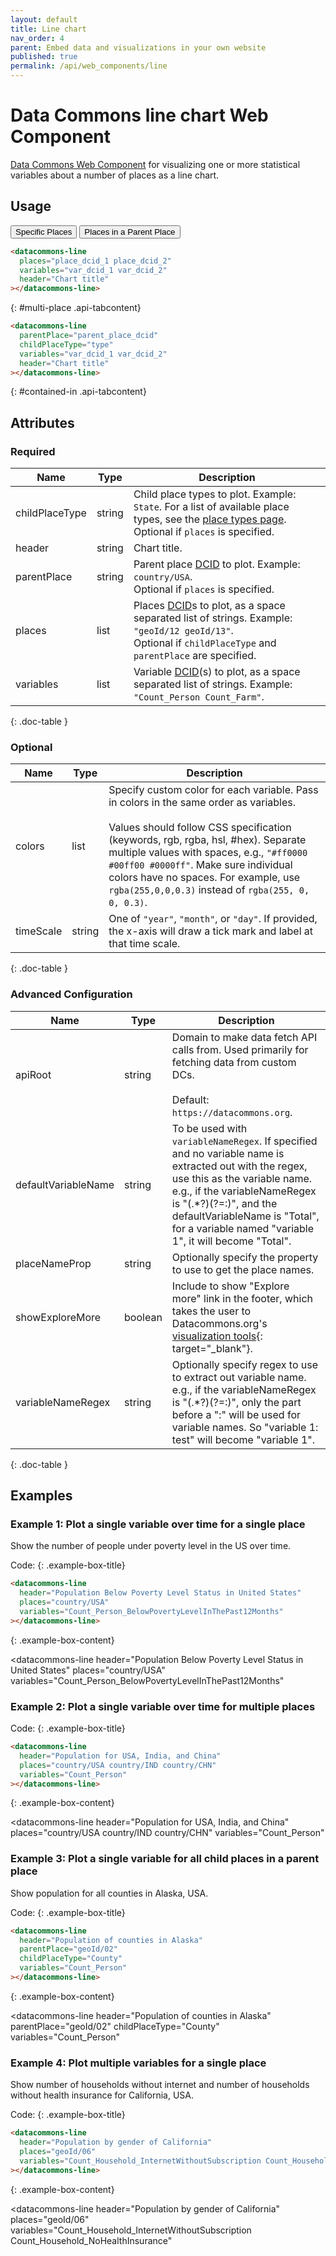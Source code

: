 ```yaml
---
layout: default
title: Line chart
nav_order: 4
parent: Embed data and visualizations in your own website
published: true
permalink: /api/web_components/line
---
```


# Data Commons line chart Web Component

[Data Commons Web Component](/api/web_components/) for visualizing one or more statistical variables about a number of places as a line chart.

## Usage

<div class="api-tab">
  <button id="get-button" class="api-tablink" onclick="openTab(event, 'multi-place')">
    Specific Places
  </button>
  <button id="post-button" class="api-tablink" onclick="openTab(event, 'contained-in')">
    Places in a Parent Place
  </button>
</div>

```html
<datacommons-line
  places="place_dcid_1 place_dcid_2"
  variables="var_dcid_1 var_dcid_2"
  header="Chart title"
></datacommons-line>
```
{: #multi-place .api-tabcontent}

```html
<datacommons-line
  parentPlace="parent_place_dcid"
  childPlaceType="type"
  variables="var_dcid_1 var_dcid_2"
  header="Chart title"
></datacommons-line>
```
{: #contained-in .api-tabcontent}

<script src="/assets/js/syntax_highlighting.js"></script>
<script src="/assets/js/api-doc-tabs.js"></script>

## Attributes

### Required

| Name           | Type   | Description                                                                                                                                                                                                          |
| -------------- | ------ | -------------------------------------------------------------------------------------------------------------------------------------------------------------------------------------------------------------------- |
| childPlaceType | string | Child place types to plot. Example: `State`. For a list of available place types, see the [place types page](/place_types.html).<br /> <optional-tag>Optional</optional-tag> if `places` is specified.                                                                                                  |
| header         | string | Chart title.                                                                                                                                                                                                         |
| parentPlace    | string | Parent place [DCID](/glossary.html#dcid) to plot. Example: `country/USA`. <br /> <optional-tag>Optional</optional-tag> if `places` is specified.                                                                     |
| places         | list   | Places [DCID](/glossary.html#dcid)s to plot, as a space separated list of strings. Example: `"geoId/12 geoId/13"`. <br /> <optional-tag>Optional</optional-tag> if `childPlaceType` and `parentPlace` are specified. |
| variables      | list   | Variable [DCID](/glossary.html#dcid)(s) to plot, as a space separated list of strings. Example: `"Count_Person Count_Farm"`.                                                                                         |
{: .doc-table }

### Optional

| Name      | Type   | Description                                                                                                                                                                                                                                                                                                                                                             |
| --------- | ------ | ----------------------------------------------------------------------------------------------------------------------------------------------------------------------------------------------------------------------------------------------------------------------------------------------------------------------------------------------------------------------- |
| colors    | list   | Specify custom color for each variable. Pass in colors in the same order as variables.<br /><br />Values should follow CSS specification (keywords, rgb, rgba, hsl, #hex). Separate multiple values with spaces, e.g., `"#ff0000 #00ff00 #0000ff"`. Make sure individual colors have no spaces. For example, use `rgba(255,0,0,0.3)` instead of `rgba(255, 0, 0, 0.3)`. |
| timeScale | string | One of `"year"`, `"month"`, or `"day"`. If provided, the x-axis will draw a tick mark and label at that time scale.                                                                                                                                                                                                                                                     |
{: .doc-table }

### Advanced Configuration

| Name                | Type    | Description                                                                                                                                                                                                                                                                               |
| ------------------- | ------- | ----------------------------------------------------------------------------------------------------------------------------------------------------------------------------------------------------------------------------------------------------------------------------------------- |
| apiRoot             | string  | Domain to make data fetch API calls from. Used primarily for fetching data from custom DCs.<br /><br />Default: `https://datacommons.org`.                                                                                                                                                |
| defaultVariableName | string  | To be used with `variableNameRegex`. If specified and no variable name is extracted out with the regex, use this as the variable name. e.g., if the variableNameRegex is "(.*?)(?=:)", and the defaultVariableName is "Total", for a variable named "variable 1", it will become "Total". |
| placeNameProp       | string  | Optionally specify the property to use to get the place names.                                                                                                                                                                                                                            |
| showExploreMore     | boolean | Include to show "Explore more" link in the footer, which takes the user to Datacommons.org's [visualization tools](https://datacommons.org/tools/visualization){: target="_blank"}.                                                                                                                          |
| variableNameRegex   | string  | Optionally specify regex to use to extract out variable name. e.g., if the variableNameRegex is "(.*?)(?=:)", only the part before a ":" will be used for variable names. So "variable 1: test" will become "variable 1".                                                                 |
{: .doc-table }

## Examples

### Example 1: Plot a single variable over time for a single place

Show the number of people under poverty level in the US over time.

Code:
{: .example-box-title}
```html
<datacommons-line
  header="Population Below Poverty Level Status in United States"
  places="country/USA"
  variables="Count_Person_BelowPovertyLevelInThePast12Months"
></datacommons-line>
```
{: .example-box-content}

<datacommons-line
  header="Population Below Poverty Level Status in United States"
  places="country/USA"
  variables="Count_Person_BelowPovertyLevelInThePast12Months"
></datacommons-line>

### Example 2: Plot a single variable over time for multiple places

Code:
{: .example-box-title}
```html
<datacommons-line
  header="Population for USA, India, and China"
  places="country/USA country/IND country/CHN"
  variables="Count_Person"
></datacommons-line>
```
{: .example-box-content}

<datacommons-line
  header="Population for USA, India, and China"
  places="country/USA country/IND country/CHN"
  variables="Count_Person"
></datacommons-line>

### Example 3: Plot a single variable for all child places in a parent place

Show population for all counties in Alaska, USA.

Code:
{: .example-box-title}
```html
<datacommons-line
  header="Population of counties in Alaska"
  parentPlace="geoId/02"
  childPlaceType="County"
  variables="Count_Person"
></datacommons-line>
```
{: .example-box-content}

<datacommons-line
  header="Population of counties in Alaska"
  parentPlace="geoId/02"
  childPlaceType="County"
  variables="Count_Person"
></datacommons-line>

### Example 4: Plot multiple variables for a single place

Show number of households without internet and number of households without health insurance for California, USA.

Code:
{: .example-box-title}
```html
<datacommons-line
  header="Population by gender of California"
  places="geoId/06"
  variables="Count_Household_InternetWithoutSubscription Count_Household_NoHealthInsurance"
></datacommons-line>
```
{: .example-box-content}

<datacommons-line
  header="Population by gender of California"
  places="geoId/06"
  variables="Count_Household_InternetWithoutSubscription Count_Household_NoHealthInsurance"
></datacommons-line>
